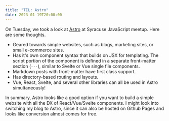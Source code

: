 ```yaml
---
title: "TIL: Astro"
date: 2023-01-19T20:00:00
---
```


On Tuesday, we took a look at [Astro](https://astro.build/) at Syracuse JavaScript meetup. Here are some thoughts.
- Geared towards simple websites, such as blogs, marketing sites, or small e-commerce sites.
- Has it's own component syntax that builds on JSX for templating. The script portion of the component
is defined in a separate front-matter section (`---`), similar to Svelte or Vue single file components.
- Markdown posts with front-matter have first class support.
- Has directory-based routing and layouts.
- Vue, React, Svelte, and several other libraries can all be used in Astro simultaneously!

In summary, Astro looks like a good option if you want to build a simple website with all the DX of React/Vue/Svelte components. I might look into switching my blog to Astro, since it can also be hosted on Github Pages and looks like conversion almost comes for free.

